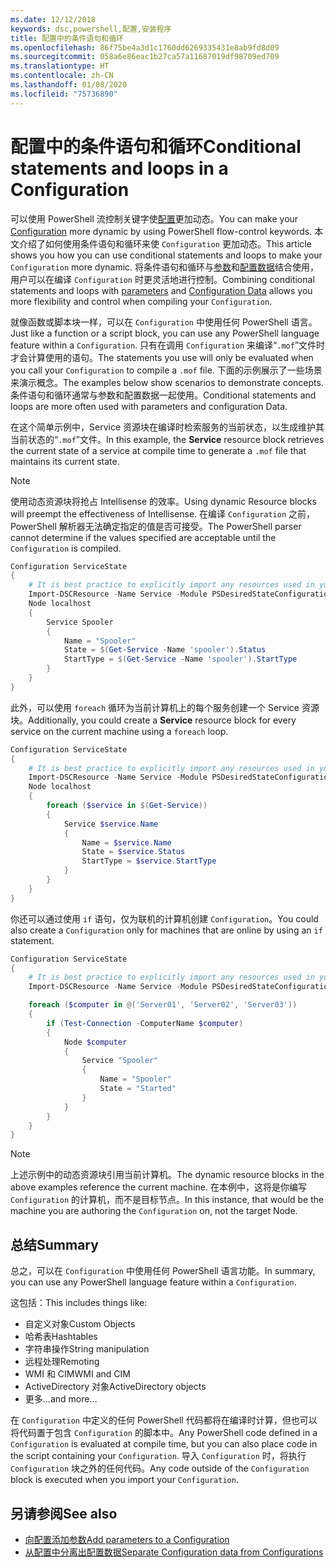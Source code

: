 ```yaml
---
ms.date: 12/12/2018
keywords: dsc,powershell,配置,安装程序
title: 配置中的条件语句和循环
ms.openlocfilehash: 86f75be4a3d1c1760dd6269335431e8ab9fd8d09
ms.sourcegitcommit: 058a6e86eac1b27ca57a11687019df98709ed709
ms.translationtype: HT
ms.contentlocale: zh-CN
ms.lasthandoff: 01/08/2020
ms.locfileid: "75736890"
---
```

# <a name="conditional-statements-and-loops-in-a-configuration"></a><span data-ttu-id="e3114-103">配置中的条件语句和循环</span><span class="sxs-lookup"><span data-stu-id="e3114-103">Conditional statements and loops in a Configuration</span></span>

<span data-ttu-id="e3114-104">可以使用 PowerShell 流控制关键字使[配置](configurations.md)更加动态。</span><span class="sxs-lookup"><span data-stu-id="e3114-104">You can make your [Configuration](configurations.md) more dynamic by using PowerShell flow-control keywords.</span></span> <span data-ttu-id="e3114-105">本文介绍了如何使用条件语句和循环来使 `Configuration` 更加动态。</span><span class="sxs-lookup"><span data-stu-id="e3114-105">This article shows you how you can use conditional statements and loops to make your `Configuration` more dynamic.</span></span> <span data-ttu-id="e3114-106">将条件语句和循环与[参数](add-parameters-to-a-configuration.md)和[配置数据](configData.md)结合使用，用户可以在编译 `Configuration` 时更灵活地进行控制。</span><span class="sxs-lookup"><span data-stu-id="e3114-106">Combining conditional statements and loops with [parameters](add-parameters-to-a-configuration.md) and [Configuration Data](configData.md) allows you more flexibility and control when compiling your `Configuration`.</span></span>

<span data-ttu-id="e3114-107">就像函数或脚本块一样，可以在 `Configuration` 中使用任何 PowerShell 语言。</span><span class="sxs-lookup"><span data-stu-id="e3114-107">Just like a function or a script block, you can use any PowerShell language feature within a `Configuration`.</span></span>
<span data-ttu-id="e3114-108">只有在调用 `Configuration` 来编译“`.mof`”文件时才会计算使用的语句。</span><span class="sxs-lookup"><span data-stu-id="e3114-108">The statements you use will only be evaluated when you call your `Configuration` to compile a `.mof` file.</span></span> <span data-ttu-id="e3114-109">下面的示例展示了一些场景来演示概念。</span><span class="sxs-lookup"><span data-stu-id="e3114-109">The examples below show scenarios to demonstrate concepts.</span></span> <span data-ttu-id="e3114-110">条件语句和循环通常与参数和配置数据一起使用。</span><span class="sxs-lookup"><span data-stu-id="e3114-110">Conditional statements and loops are more often used with parameters and configuration Data.</span></span>

<span data-ttu-id="e3114-111">在这个简单示例中，Service  资源块在编译时检索服务的当前状态，以生成维护其当前状态的“`.mof`”文件。</span><span class="sxs-lookup"><span data-stu-id="e3114-111">In this  example, the **Service** resource block retrieves the current state of a service at compile time to generate a `.mof` file that maintains its current state.</span></span>

> [!NOTE]
> <span data-ttu-id="e3114-112">使用动态资源块将抢占 Intellisense 的效率。</span><span class="sxs-lookup"><span data-stu-id="e3114-112">Using dynamic Resource blocks will preempt the effectiveness of Intellisense.</span></span> <span data-ttu-id="e3114-113">在编译 `Configuration` 之前，PowerShell 解析器无法确定指定的值是否可接受。</span><span class="sxs-lookup"><span data-stu-id="e3114-113">The PowerShell parser cannot determine if the values specified are acceptable until the `Configuration` is compiled.</span></span>

```powershell
Configuration ServiceState
{
    # It is best practice to explicitly import any resources used in your Configurations.
    Import-DSCResource -Name Service -Module PSDesiredStateConfiguration
    Node localhost
    {
        Service Spooler
        {
            Name = "Spooler"
            State = $(Get-Service -Name 'spooler').Status
            StartType = $(Get-Service -Name 'spooler').StartType
        }
    }
}
```

<span data-ttu-id="e3114-114">此外，可以使用 `foreach` 循环为当前计算机上的每个服务创建一个 Service  资源块。</span><span class="sxs-lookup"><span data-stu-id="e3114-114">Additionally, you could create a **Service** resource block for every service on the current machine using a `foreach` loop.</span></span>

```powershell
Configuration ServiceState
{
    # It is best practice to explicitly import any resources used in your Configurations.
    Import-DSCResource -Name Service -Module PSDesiredStateConfiguration
    Node localhost
    {
        foreach ($service in $(Get-Service))
        {
            Service $service.Name
            {
                Name = $service.Name
                State = $service.Status
                StartType = $service.StartType
            }
        }
    }
}
```

<span data-ttu-id="e3114-115">你还可以通过使用 `if` 语句，仅为联机的计算机创建 `Configuration`。</span><span class="sxs-lookup"><span data-stu-id="e3114-115">You could also create a `Configuration` only for machines that are online by using an `if` statement.</span></span>

```powershell
Configuration ServiceState
{
    # It is best practice to explicitly import any resources used in your Configurations.
    Import-DSCResource -Name Service -Module PSDesiredStateConfiguration

    foreach ($computer in @('Server01', 'Server02', 'Server03'))
    {
        if (Test-Connection -ComputerName $computer)
        {
            Node $computer
            {
                Service "Spooler"
                {
                    Name = "Spooler"
                    State = "Started"
                }
            }
        }
    }
}
```

> [!NOTE]
> <span data-ttu-id="e3114-116">上述示例中的动态资源块引用当前计算机。</span><span class="sxs-lookup"><span data-stu-id="e3114-116">The dynamic resource blocks in the above examples reference the current machine.</span></span> <span data-ttu-id="e3114-117">在本例中，这将是你编写 `Configuration` 的计算机，而不是目标节点。</span><span class="sxs-lookup"><span data-stu-id="e3114-117">In this instance, that would be the machine you are authoring the `Configuration` on, not the target Node.</span></span>

<!---
Mention Get-DSCConfigurationFromSystem
-->

## <a name="summary"></a><span data-ttu-id="e3114-118">总结</span><span class="sxs-lookup"><span data-stu-id="e3114-118">Summary</span></span>

<span data-ttu-id="e3114-119">总之，可以在 `Configuration` 中使用任何 PowerShell 语言功能。</span><span class="sxs-lookup"><span data-stu-id="e3114-119">In summary, you can use any PowerShell language feature within a `Configuration`.</span></span>

<span data-ttu-id="e3114-120">这包括：</span><span class="sxs-lookup"><span data-stu-id="e3114-120">This includes things like:</span></span>

- <span data-ttu-id="e3114-121">自定义对象</span><span class="sxs-lookup"><span data-stu-id="e3114-121">Custom Objects</span></span>
- <span data-ttu-id="e3114-122">哈希表</span><span class="sxs-lookup"><span data-stu-id="e3114-122">Hashtables</span></span>
- <span data-ttu-id="e3114-123">字符串操作</span><span class="sxs-lookup"><span data-stu-id="e3114-123">String manipulation</span></span>
- <span data-ttu-id="e3114-124">远程处理</span><span class="sxs-lookup"><span data-stu-id="e3114-124">Remoting</span></span>
- <span data-ttu-id="e3114-125">WMI 和 CIM</span><span class="sxs-lookup"><span data-stu-id="e3114-125">WMI and CIM</span></span>
- <span data-ttu-id="e3114-126">ActiveDirectory 对象</span><span class="sxs-lookup"><span data-stu-id="e3114-126">ActiveDirectory objects</span></span>
- <span data-ttu-id="e3114-127">更多...</span><span class="sxs-lookup"><span data-stu-id="e3114-127">and more...</span></span>

<span data-ttu-id="e3114-128">在 `Configuration` 中定义的任何 PowerShell 代码都将在编译时计算，但也可以将代码置于包含 `Configuration` 的脚本中。</span><span class="sxs-lookup"><span data-stu-id="e3114-128">Any PowerShell code defined in a `Configuration` is evaluated at compile time, but you can also place code in the script containing your `Configuration`.</span></span> <span data-ttu-id="e3114-129">导入 `Configuration` 时，将执行 `Configuration` 块之外的任何代码。</span><span class="sxs-lookup"><span data-stu-id="e3114-129">Any code outside of the `Configuration` block is executed when you import your `Configuration`.</span></span>

## <a name="see-also"></a><span data-ttu-id="e3114-130">另请参阅</span><span class="sxs-lookup"><span data-stu-id="e3114-130">See also</span></span>

- [<span data-ttu-id="e3114-131">向配置添加参数</span><span class="sxs-lookup"><span data-stu-id="e3114-131">Add parameters to a Configuration</span></span>](add-parameters-to-a-configuration.md)
- [<span data-ttu-id="e3114-132">从配置中分离出配置数据</span><span class="sxs-lookup"><span data-stu-id="e3114-132">Separate Configuration data from Configurations</span></span>](configData.md)
